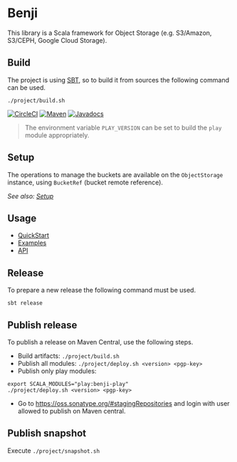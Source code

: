# Benji

This library is a Scala framework for Object Storage (e.g. S3/Amazon, S3/CEPH, Google Cloud Storage).

## Build

The project is using [SBT](http://www.scala-sbt.org/), so to build it from sources the following command can be used.

    ./project/build.sh

[![CircleCI](https://circleci.com/gh/zengularity/benji/tree/master.svg?style=svg)](https://circleci.com/gh/zengularity/benji/tree/master)
[![Maven](https://img.shields.io/maven-central/v/com.zengularity/benji-core_2.13.svg)](http://search.maven.org/#search%7Cga%7C1%7Ca%3A%22benji-core_2.13%22)
[![Javadocs](https://javadoc.io/badge/com.zengularity/benji-core_2.12.svg)](https://javadoc.io/doc/com.zengularity/benji-core_2.13)

> The environment variable `PLAY_VERSION` can be set to build the `play` module appropriately.

## Setup

The operations to manage the buckets are available on the `ObjectStorage` instance, using `BucketRef` (bucket remote reference).

*See also: [Setup](docs/index.md#setup)*

## Usage

- [QuickStart](https://zengularity.github.io/benji/)
- [Examples](./examples)
- [API](https://zengularity.github.io/benji/api/)

## Release

To prepare a new release the following command must be used.

    sbt release

## Publish release

To publish a release on Maven Central, use the following steps.

- Build artifacts: `./project/build.sh`
- Publish all modules: `./project/deploy.sh <version> <pgp-key>`
- Publish only play modules:

```
export SCALA_MODULES="play:benji-play"
./project/deploy.sh <version> <pgp-key>
```

- Go to https://oss.sonatype.org/#stagingRepositories and login with user allowed to publish on Maven central.

## Publish snapshot

Execute `./project/snapshot.sh`

